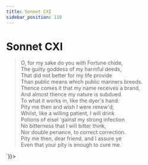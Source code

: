 ```yaml
---
title: Sonnet CXI
sidebar_position: 110
---
```

<div dangerouslySetInnerHTML={{__html: `<div><HTML><HEAD><TITLE>Sonnet CXI</TITLE></HEAD>
<BODY><H1>Sonnet CXI</H1>

<BLOCKQUOTE>O, for my sake do you with Fortune chide,<BR>
The guilty goddess of my harmful deeds,<BR>
That did not better for my life provide<BR>
Than public means which public manners breeds.<BR>
Thence comes it that my name receives a brand,<BR>
And almost thence my nature is subdued<BR>
To what it works in, like the dyer's hand:<BR>
Pity me then and wish I were renew'd;<BR>
Whilst, like a willing patient, I will drink<BR>
Potions of eisel 'gainst my strong infection<BR>
No bitterness that I will bitter think,<BR>
Nor double penance, to correct correction.<BR>
  Pity me then, dear friend, and I assure ye<BR>
  Even that your pity is enough to cure me.<BR>
</BLOCKQUOTE>

</BODY></HTML>
</div>`}}></div>